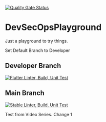 [![Quality Gate Status](https://sonarcloud.io/api/project_badges/measure?project=UMGCDevSecOpsPlayground&metric=alert_status)](https://sonarcloud.io/dashboard?id=UMGCDevSecOpsPlayground)

# DevSecOpsPlayground

Just a playground to try things.

Set Default Branch to Developer

## Developer Branch ##
[![Flutter Linter, Build, Unit Test](https://github.com/umgc/DevSecOpsPlayground/actions/workflows/Development-PipeLine.yml/badge.svg?event=push)](https://github.com/umgc/DevSecOpsPlayground/actions/workflows/Development-PipeLine.yml)

## Main Branch ##
[![Stable Linter, Build, Unit Test](https://github.com/umgc/DevSecOpsPlayground/actions/workflows/Stable-PipeLine.yml/badge.svg?branch=main&event=push)](https://github.com/umgc/DevSecOpsPlayground/actions/workflows/Stable-PipeLine.yml)

Test from Video Series. Change 1
